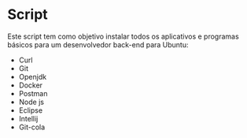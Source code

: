 # Script
Este script tem como objetivo instalar todos os aplicativos e programas básicos para um desenvolvedor back-end para Ubuntu:
- Curl
- Git
- Openjdk
- Docker
- Postman
- Node js
- Eclipse
- Intellij
- Git-cola
